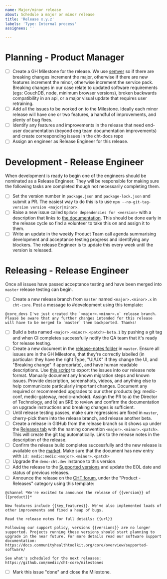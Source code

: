 ```yaml
---
name: Major/minor release
about: Schedule a major or minor release
title: 'Release x.y.z'
labels: 'Type: Internal process'
assignees: ''

---
```


# Planning - Product Manager

- [ ] Create a GH Milestone for the release. We use [semver](http://semver.org) so if there are breaking changes increment the major, otherwise if there are new features increment the minor, otherwise increment the service pack. Breaking changes in our case relate to updated software requirements (egs: CouchDB, node, minimum browser versions), broken backwards compatibility in an api, or a major visual update that requires user retraining.
- [ ] Add all the issues to be worked on to the Milestone. Ideally each minor release will have one or two features, a handful of improvements, and plenty of bug fixes.
- [ ] Identify any features and improvements in the release that need end-user documentation (beyond eng team documentation improvements) and create corresponding issues in the cht-docs repo
- [ ] Assign an engineer as Release Engineer for this release.

# Development - Release Engineer

When development is ready to begin one of the engineers should be nominated as a Release Engineer. They will be responsible for making sure the following tasks are completed though not necessarily completing them.

- [ ] Set the version number in `package.json` and `package-lock.json` and submit a PR. The easiest way to do this is to use `npm --no-git-tag-version version <major|minor>`.
- [ ] Raise a new issue called `Update dependencies for <version>` with a description that links to [the documentation](https://docs.communityhealthtoolkit.org/core/guides/update-dependencies/). This should be done early in the release cycle so find a volunteer to take this on and assign it to them.
- [ ] Write an update in the weekly Product Team call agenda summarising development and acceptance testing progress and identifying any blockers. The release Engineer is to update this every week until the version is released.

# Releasing - Release Engineer

Once all issues have passed acceptance testing and have been merged into `master` release testing can begin.

- [ ] Create a new release branch from `master` named `<major>.<minor>.x` in `cht-core`. Post a message to #development using this template:
```
@core_devs I've just created the `<major>.<minor>.x` release branch. Please be aware that any further changes intended for this release will have to be merged to `master` then backported. Thanks!
```
- [ ] Build a beta named `<major>.<minor>.<patch>-beta.1` by pushing a git tag and when CI completes successfully notify the QA team that it's ready for release testing.
- [ ] Create a new document in the [release-notes folder](https://github.com/medic/cht-core/tree/master/release-notes) in `master`. Ensure all issues are in the GH Milestone, that they're correctly labelled (in particular: they have the right Type, "UI/UX" if they change the UI, and "Breaking change" if appropriate), and have human readable descriptions. Use [this script](https://github.com/medic/cht-core/blob/master/scripts/release-notes) to export the issues into our release note format. Manually document any known migration steps and known issues. Provide description, screenshots, videos, and anything else to help communicate particularly important changes. Document any required or recommended upgrades to our other products (eg: medic-conf,  medic-gateway, medic-android). Assign the PR to a) the Director of Technology, and b) an SRE to review and confirm the documentation on upgrade instructions and breaking changes is sufficient.
- [ ] Until release testing passes, make sure regressions are fixed in `master`, cherry-pick them into the release branch, and release another beta.
- [ ] Create a release in GitHub from the release branch so it shows up under the [Releases tab](https://github.com/medic/cht-core/releases) with the naming convention `<major>.<minor>.<patch>`. This will create the git tag automatically. Link to the release notes in the description of the release.
- [ ] Confirm the release build completes successfully and the new release is available on the [market](https://staging.dev.medicmobile.org/builds/releases). Make sure that the document has new entry with `id: medic:medic:<major>.<minor>.<patch>`
- [ ] Upgrade the `demo-cht.dev` instance to this version.
- [ ] Add the release to the [Supported versions](https://docs.communityhealthtoolkit.org/core/overview/supported-software/) and update the EOL date and status of previous releases.
- [ ] Announce the release on the [CHT forum](https://forum.communityhealthtoolkit.org/c/product/releases/26), under the "Product - Releases" category using this template:
```
@channel *We're excited to announce the release of {{version}} of {{product}}*

New features include {{key_features}}. We've also implemented loads of other improvements and fixed a heap of bugs.

Read the release notes for full details: {{url}}

Following our support policy, versions {{versions}} are no longer supported. Projects running these versions should start planning to upgrade in the near future. For more details read our software support documentation: https://docs.communityhealthtoolkit.org/core/overview/supported-software/

See what's scheduled for the next releases: https://github.com/medic/cht-core/milestones
```
- [ ] Mark this issue "done" and close the Milestone.
